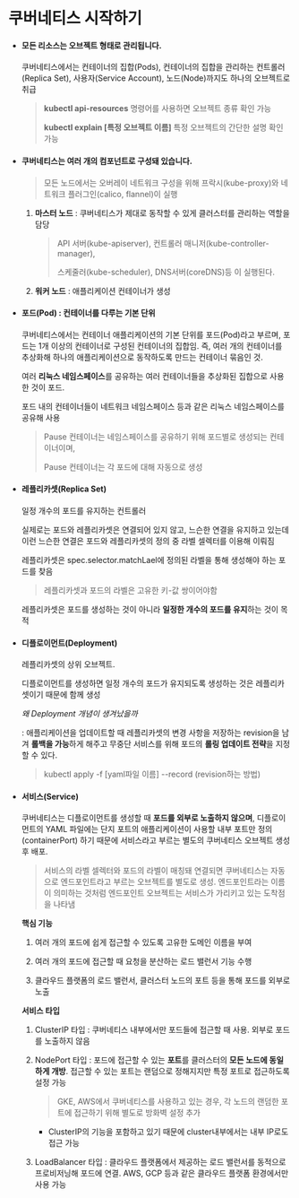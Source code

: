 # 쿠버네티스 시작하기

- #### 모든 리소스는 오브젝트 형태로 관리됩니다.

  쿠버네티스에서는 컨테이너의 집합(Pods), 컨테이너의 집합을 관리하는 컨트롤러(Replica Set), 사용자(Service Account), 노드(Node)까지도 하나의 오브젝트로 취급

  > **kubectl api-resources** 명령어를 사용하면 오브젝트 종류 확인 가능
  >
  > **kubectl explain [특정 오브젝트 이름]** 특정 오브젝트의 간단한 설명 확인 가능



- #### 쿠버네티스는 여러 개의 컴포넌트로 구성돼 있습니다.

  > 모든 노드에서는 오버레이 네트워크 구성을 위해 프락시(kube-proxy)와 네트워크 플러그인(calico, flannel)이 실행

  1. **마스터 노드**  :  쿠버네티스가 제대로 동작할 수 있게 클러스터를 관리하는 역할을 담당

     > API 서버(kube-apiserver), 컨트롤러 매니저(kube-controller-manager), 
     >
     > 스케줄러(kube-scheduler), DNS서버(coreDNS)등 이 실행된다.

  2. **워커 노드** : 애플리케이션 컨테이너가 생성



- #### 포드(Pod) : 컨테이너를 다루는 기본 단위

  쿠버네티스에서는 컨테이너 애플리케이션의 기본 단위를 포드(Pod)라고 부르며, 포드는 1개 이상의 컨테이너로 구성된 컨테이너의 집합임. 즉, 여러 개의 컨테이너를 추상화해 하나의 애플리케이션으로 동작하도록 만드는 컨테이너 묶음인 것.

  여러 **리눅스 네임스페이스**를 공유하는 여러 컨테이너들을 추상화된 집합으로 사용한 것이 포드. 

  포드 내의 컨테이너들이 네트워크 네임스페이스 등과 같은 리눅스 네임스페이스를 공유해 사용

  > Pause 컨테이너는 네임스페이스를 공유하기 위해 포드별로 생성되는 컨테이너이며, 
  >
  > Pause 컨테이너는 각 포드에 대해 자동으로 생성



- #### 레플리카셋(Replica Set)

  일정 개수의 포드를 유지하는 컨트롤러

  실제로는 포드와 레플리카셋은 연결되어 있지 않고, 느슨한 연결을 유지하고 있는데 이런 느슨한 연결은 포드와 레플리카셋의 정의 중 라벨 셀렉터를 이용해 이뤄짐

  레플리카셋은 spec.selector.matchLael에 정의된 라벨을 통해 생성해야 하는 포드를 찾음

  > 레플리카셋과 포드의 라벨은 고유한 키-값 쌍이어야함

  레플리카셋은 포드를 생성하는 것이 아니라 **일정한 개수의 포드를 유지**하는 것이 목적



- #### 디플로이먼트(Deployment)

  레플리카셋의 상위 오브젝트. 

  디플로이먼트를 생성하면 일정 개수의 포드가 유지되도록 생성하는 것은 레플리카셋이기 때문에 함께 생성

  *왜 Deployment 개념이 생겨났을까*

  : 애플리케이션을 업데이트할 때 레플리카셋의 변경 사항을 저장하는 revision을 남겨 **롤백을 가능**하게 해주고 무중단 서비스를 위해 포드의 **롤링 업데이트 전략**을 지정할 수 있다.

  > kubectl apply -f [yaml파일 이름] --record (revision하는 방법)

  

- #### 서비스(Service)

  쿠버네티스는 디플로이먼트를 생성할 때 **포드를 외부로 노출하지 않으며**, 디플로이먼트의 YAML 파일에는 단지 포트의 애플리케이션이 사용할 내부 포트만 정의(containerPort) 하기 때문에 서비스라고 부르는 별도의 쿠버네티스 오브젝트 생성 후 배포.

  > 서비스의 라벨 셀렉터와 포드의 라벨이 매칭돼 연결되면 쿠버네티스는 자동으로 엔드포인트라고 부르는 오브젝트를 별도로 생성. 엔드포인트라는 이름이 의미하는 것처럼 엔드포인트 오브젝트는 서비스가 가리키고 있는 도착점을 나타냄

  **핵심 기능**

  1. 여러 개의 포드에 쉽게 접근할 수 있도록 고유한 도메인 이름을 부여

  2. 여러 개의 포드에 접근할 때 요청을 분산하는 로드 밸런서 기능 수행

  3. 클라우드 플랫폼의 로드 밸런서, 클러스터 노드의 포트 등을 통해 포드를 외부로 노출

     

  **서비스 타입**

  1. ClusterIP 타입 : 쿠버네티스 내부에서만 포드들에 접근할 때 사용. 외부로 포드를 노출하지 않음

  2. NodePort 타입 : 포드에 접근할 수 있는 **포트**를 클러스터의 **모든 노드에 동일하게 개방**. 접근할 수 있는 포트는 랜덤으로 정해지지만 특정 포트로 접근하도록 설정 가능

     > GKE, AWS에서 쿠버네티스를 사용하고 있는 경우, 각 노드의 랜덤한 포트에 접근하기 위해 별도로 방화벽 설정 추가

     - ClusterIP의 기능을 포함하고 있기 때문에 cluster내부에서는 내부 IP로도 접근 가능

  3. LoadBalancer 타입 : 클라우드 플랫폼에서 제공하는 로드 밸런서를 동적으로 프로비저닝해 포드에 연결. AWS, GCP 등과 같은 클라우드 플랫폼 환경에서만 사용 가능



